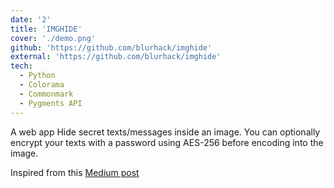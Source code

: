 ```yaml
---
date: '2'
title: 'IMGHIDE'
cover: './demo.png'
github: 'https://github.com/blurhack/imghide'
external: 'https://github.com/blurhack/imghide'
tech:
  - Python
  - Colorama
  - Commonmark
  - Pygments API
---
```


A web app Hide secret texts/messages inside an image. You can optionally encrypt your texts with a password using AES-256 before encoding into the image.

Inspired from this [Medium post](https://betterprogramming.pub/image-steganography-using-python-2250896e48b9)

